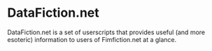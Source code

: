 # DataFiction.net
DataFiction.net is a set of userscripts that provides useful (and more esoteric) information to users of Fimfiction.net at a glance.
